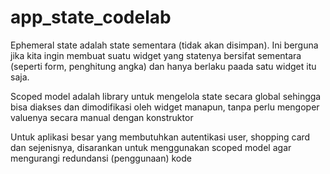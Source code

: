 # app_state_codelab

Ephemeral state adalah state sementara (tidak akan disimpan). Ini berguna jika kita ingin membuat suatu widget yang statenya bersifat sementara (seperti form, penghitung angka) dan hanya berlaku paada satu widget itu saja.

Scoped model adalah library untuk mengelola state secara global sehingga bisa diakses dan dimodifikasi oleh widget manapun, tanpa perlu mengoper valuenya secara manual dengan konstruktor

Untuk aplikasi besar yang membutuhkan autentikasi user, shopping card dan sejenisnya, disarankan untuk menggunakan scoped model agar mengurangi redundansi (penggunaan) kode 
